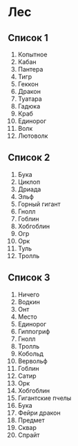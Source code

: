 # Лес

## Список 1

1. Копытное
2. Кабан
3. Пантера
4. Тигр
5. Геккон
6. Дракон
7. Туатара
8. Гадюка
9. Краб
10. Единорог
11. Волк
12. Лютоволк

## Список 2

1. Бука
2. Циклоп
3. Дриада
4. Эльф
5. Горный гигант
6. Гнолл
7. Гоблин
8. Хобгоблин
9. Огр
10. Орк
11. Туль
12. Тролль

## Список 3

1. Ничего
2. Водкин
3. Онт
4. Место
5. Единорог
6. Гиппогриф
7. Гнолл
8. Тролль
9. Кобольд
10. Вервольф
11. Гоблин
12. Сатир
13. Орк
14. Хобгоблин
15. Гигантские пчелы
16. Бука
17. Фейри дракон
18. Предмет
19. Сквар
20. Спрайт
